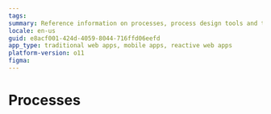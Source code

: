 ```yaml
---
tags: 
summary: Reference information on processes, process design tools and timers.
locale: en-us
guid: e8acf001-424d-4059-8044-716ffd06eefd
app_type: traditional web apps, mobile apps, reactive web apps
platform-version: o11
figma:
---
```


# Processes
